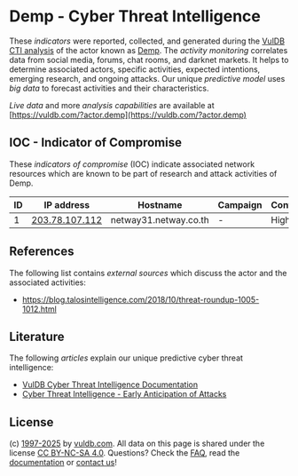 # Demp - Cyber Threat Intelligence

These _indicators_ were reported, collected, and generated during the [VulDB CTI analysis](https://vuldb.com/?kb.cti) of the actor known as [Demp](https://vuldb.com/?actor.demp). The _activity monitoring_ correlates data from social media, forums, chat rooms, and darknet markets. It helps to determine associated actors, specific activities, expected intentions, emerging research, and ongoing attacks. Our unique _predictive model_ uses _big data_ to forecast activities and their characteristics.

_Live data_ and more _analysis capabilities_ are available at [https://vuldb.com/?actor.demp](https://vuldb.com/?actor.demp)

## IOC - Indicator of Compromise

These _indicators of compromise_ (IOC) indicate associated network resources which are known to be part of research and attack activities of Demp.

ID | IP address | Hostname | Campaign | Confidence
-- | ---------- | -------- | -------- | ----------
1 | [203.78.107.112](https://vuldb.com/?ip.203.78.107.112) | netway31.netway.co.th | - | High

## References

The following list contains _external sources_ which discuss the actor and the associated activities:

* https://blog.talosintelligence.com/2018/10/threat-roundup-1005-1012.html

## Literature

The following _articles_ explain our unique predictive cyber threat intelligence:

* [VulDB Cyber Threat Intelligence Documentation](https://vuldb.com/?kb.cti)
* [Cyber Threat Intelligence - Early Anticipation of Attacks](https://www.scip.ch/en/?labs.20201022)

## License

(c) [1997-2025](https://vuldb.com/?kb.changelog) by [vuldb.com](https://vuldb.com/?kb.about). All data on this page is shared under the license [CC BY-NC-SA 4.0](https://creativecommons.org/licenses/by-nc-sa/4.0/). Questions? Check the [FAQ](https://vuldb.com/?kb.faq), read the [documentation](https://vuldb.com/?kb) or [contact us](https://vuldb.com/?contact)!

